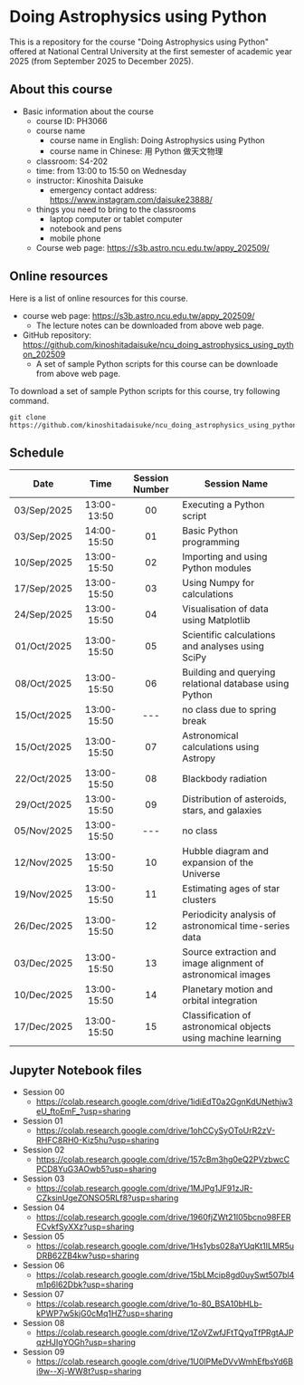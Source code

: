 # Doing Astrophysics using Python

This is a repository for the course "Doing Astrophysics using Python" offered at National Central University at the first semester of academic year 2025 (from September 2025 to December 2025).

## About this course

- Basic information about the course
  - course ID: PH3066
  - course name
    - course name in English: Doing Astrophysics using Python
    - course name in Chinese: 用 Python 做天文物理
  - classroom: S4-202
  - time: from 13:00 to 15:50 on Wednesday
  - instructor: Kinoshita Daisuke
    - emergency contact address: https://www.instagram.com/daisuke23888/
  - things you need to bring to the classrooms
    - laptop computer or tablet computer
    - notebook and pens
    - mobile phone
  - Course web page: https://s3b.astro.ncu.edu.tw/appy_202509/

## Online resources

Here is a list of online resources for this course.

- course web page: https://s3b.astro.ncu.edu.tw/appy_202509/
  - The lecture notes can be downloaded from above web page.
- GitHub repository: https://github.com/kinoshitadaisuke/ncu_doing_astrophysics_using_python_202509
  - A set of sample Python scripts for this course can be downloade from above web page.

To download a set of sample Python scripts for this course, try following command.

```shell
git clone https://github.com/kinoshitadaisuke/ncu_doing_astrophysics_using_python_202509.git
```

## Schedule

|Date|Time|Session Number|Session Name|
|:---:|:---:|:---:|---|
|03/Sep/2025|13:00-13:50|00|Executing a Python script|
|03/Sep/2025|14:00-15:50|01|Basic Python programming|
|10/Sep/2025|13:00-15:50|02|Importing and using Python modules|
|17/Sep/2025|13:00-15:50|03|Using Numpy for calculations|
|24/Sep/2025|13:00-15:50|04|Visualisation of data using Matplotlib|
|01/Oct/2025|13:00-15:50|05|Scientific calculations and analyses using SciPy|
|08/Oct/2025|13:00-15:50|06|Building and querying relational database using Python|
|15/Oct/2025|13:00-15:50|---|no class due to spring break|
|15/Oct/2025|13:00-15:50|07|Astronomical calculations using Astropy|
|22/Oct/2025|13:00-15:50|08|Blackbody radiation|
|29/Oct/2025|13:00-15:50|09|Distribution of asteroids, stars, and galaxies|
|05/Nov/2025|13:00-15:50|---|no class|
|12/Nov/2025|13:00-15:50|10|Hubble diagram and expansion of the Universe|
|19/Nov/2025|13:00-15:50|11|Estimating ages of star clusters|
|26/Dec/2025|13:00-15:50|12|Periodicity analysis of astronomical time-series data|
|03/Dec/2025|13:00-15:50|13|Source extraction and image alignment of astronomical images|
|10/Dec/2025|13:00-15:50|14|Planetary motion and orbital integration|
|17/Dec/2025|13:00-15:50|15|Classification of astronomical objects using machine learning|

## Jupyter Notebook files

- Session 00
  - https://colab.research.google.com/drive/1idiEdT0a2GgnKdUNethjw3eU_ftoEmF_?usp=sharing
- Session 01
  - https://colab.research.google.com/drive/1ohCCySyOToUrR2zV-RHFC8RH0-Kiz5hu?usp=sharing
- Session 02
  - https://colab.research.google.com/drive/157cBm3hg0eQ2PVzbwcCPCD8YuG3AOwb5?usp=sharing
- Session 03
  - https://colab.research.google.com/drive/1MJPg1JF91zJR-CZksinUgeZONSO5RLf8?usp=sharing
- Session 04
  - https://colab.research.google.com/drive/1960fjZWt21l05bcno98FERFCvkfSyXXz?usp=sharing
- Session 05
  - https://colab.research.google.com/drive/1Hs1ybs028aYUqKt1ILMR5uDRB62ZB4kw?usp=sharing
- Session 06
  - https://colab.research.google.com/drive/15bLMcip8gd0uySwt507bl4m1p6l62Dbk?usp=sharing
- Session 07
  - https://colab.research.google.com/drive/1o-80_BSA10bHLb-kPWP7w5kjG0cMq1HZ?usp=sharing
- Session 08
  - https://colab.research.google.com/drive/1ZoVZwfJFtTQyqTfPRgtAJPqzHJIgYOGh?usp=sharing
- Session 09
  - https://colab.research.google.com/drive/1U0lPMeDVvWmhEfbsYd6Bi9w--Xj-WW8t?usp=sharing
